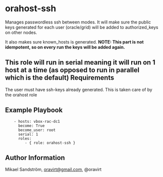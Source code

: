 orahost-ssh
=========

Manages passwordless ssh between modes. It will make sure the public keys generated for each user (oracle/grid) will be added to authorized_keys on other nodes.

It also makes sure known_hosts is generated. **NOTE: This part is not idempotent, so on every run the keys will be added again.**

This role will run in serial meaning it will run on 1 host at a time (as opposed to run in parallel which is the default)
Requirements
------------

The user must have ssh-keys already generated. This is taken care of by the orahost role

Example Playbook
----------------

```
    - hosts: vbox-rac-dc1
      become: True
      become_user: root
      serial: 1
      roles:
         - { role: orahost-ssh }
```

Author Information
------------------
Mikael Sandström, oravirt@gmail.com, @oravirt
